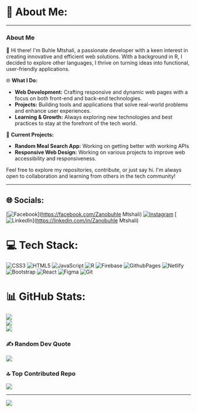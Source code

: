 # 💫 About Me:

---

### About Me

👋 Hi there! I'm Buhle Mtshali, a passionate developer with a keen interest in creating innovative and efficient web solutions. With a background in R, I decided to explore other languages, I thrive on turning ideas into functional, user-friendly applications.

🌐 **What I Do:**
- **Web Development:** Crafting responsive and dynamic web pages with a focus on both front-end and back-end technologies.
- **Projects:** Building tools and applications that solve real-world problems and enhance user experiences.
- **Learning & Growth:** Always exploring new technologies and best practices to stay at the forefront of the tech world.

🚀 **Current Projects:**
- **Random Meal Search App:** Working on getting better with working APIs
- **Responsive Web Design:** Working on various projects to improve web accessibility and responsiveness.

Feel free to explore my repositories, contribute, or just say hi. I'm always open to collaboration and learning from others in the tech community!

---




## 🌐 Socials:
[![Facebook](https://img.shields.io/badge/Facebook-%231877F2.svg?logo=Facebook&logoColor=white)](https://facebook.com/Zanobuhle Mtshali) [![Instagram](https://img.shields.io/badge/Instagram-%23E4405F.svg?logo=Instagram&logoColor=white)](https://instagram.com/buhle_mtshali01) [![LinkedIn](https://img.shields.io/badge/LinkedIn-%230077B5.svg?logo=linkedin&logoColor=white)](https://linkedin.com/in/Zanobuhle Mtshali) 

# 💻 Tech Stack:
![CSS3](https://img.shields.io/badge/css3-%231572B6.svg?style=for-the-badge&logo=css3&logoColor=white) ![HTML5](https://img.shields.io/badge/html5-%23E34F26.svg?style=for-the-badge&logo=html5&logoColor=white) ![JavaScript](https://img.shields.io/badge/javascript-%23323330.svg?style=for-the-badge&logo=javascript&logoColor=%23F7DF1E) ![R](https://img.shields.io/badge/r-%23276DC3.svg?style=for-the-badge&logo=r&logoColor=white) ![Firebase](https://img.shields.io/badge/firebase-%23039BE5.svg?style=for-the-badge&logo=firebase) ![GithubPages](https://img.shields.io/badge/github%20pages-121013?style=for-the-badge&logo=github&logoColor=white) ![Netlify](https://img.shields.io/badge/netlify-%23000000.svg?style=for-the-badge&logo=netlify&logoColor=#00C7B7) ![Bootstrap](https://img.shields.io/badge/bootstrap-%238511FA.svg?style=for-the-badge&logo=bootstrap&logoColor=white) ![React](https://img.shields.io/badge/react-%2320232a.svg?style=for-the-badge&logo=react&logoColor=%2361DAFB) ![Figma](https://img.shields.io/badge/figma-%23F24E1E.svg?style=for-the-badge&logo=figma&logoColor=white) ![Git](https://img.shields.io/badge/git-%23F05033.svg?style=for-the-badge&logo=git&logoColor=white)
# 📊 GitHub Stats:
![](https://github-readme-stats.vercel.app/api?username=BuhleMtshali&theme=dark&hide_border=false&include_all_commits=false&count_private=false)<br/>
![](https://github-readme-streak-stats.herokuapp.com/?user=BuhleMtshali&theme=dark&hide_border=false)<br/>
![](https://github-readme-stats.vercel.app/api/top-langs/?username=BuhleMtshali&theme=dark&hide_border=false&include_all_commits=false&count_private=false&layout=compact)

### ✍️ Random Dev Quote
![](https://quotes-github-readme.vercel.app/api?type=horizontal&theme=radical)

### 🔝 Top Contributed Repo
![](https://github-contributor-stats.vercel.app/api?username=BuhleMtshali&limit=5&theme=dark&combine_all_yearly_contributions=true)

---
[![](https://visitcount.itsvg.in/api?id=BuhleMtshali&icon=0&color=0)](https://visitcount.itsvg.in)

<!-- Proudly created with GPRM ( https://gprm.itsvg.in ) -->

<!---
BuhleMtshali/BuhleMtshali is a ✨ special ✨ repository because its `README.md` (this file) appears on your GitHub profile.
You can click the Preview link to take a look at your changes.
--->
